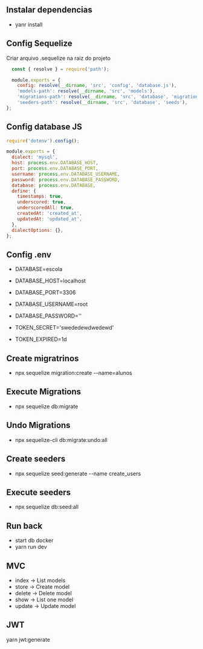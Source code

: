 ## Instalar dependencias
- yanr install

## Config  Sequelize
Criar arquivo .sequelize na raiz do projeto

```javascript
  const { resolve } = require('path');

  module.exports = {
    config: resolve(__dirname, 'src', 'config', 'database.js'),
    'models-path': resolve(__dirname, 'src', 'models'),
    'migrations-path': resolve(__dirname, 'src', 'database', 'migrations'),
    'seeders-path': resolve(__dirname, 'src', 'database', 'seeds'),
};
```
## Config  database JS

```javascript
require('dotenv').config();

module.exports = {
  dialect: 'mysql',
  host: process.env.DATABASE_HOST,
  port: process.env.DATABASE_PORT,
  username: process.env.DATABASE_USERNAME,
  password: process.env.DATABASE_PASSWORD,
  database: process.env.DATABASE,
  define: {
    timestamps: true,
    underscored: true,
    underscoredAll: true,
    createdAt: 'created_at',
    updatedAt: 'updated_at',
  },
  dialectOptions: {},
};
```

## Config .env

- DATABASE=escola
- DATABASE_HOST=localhost
- DATABASE_PORT=3306
- DATABASE_USERNAME=root
- DATABASE_PASSWORD=''

- TOKEN_SECRET='swededewdwedewd'
- TOKEN_EXPIRED=1d



## Create migratrinos
- npx sequelize migration:create --name=alunos

## Execute Migrations
- npx sequelize db:migrate

## Undo Migrations
- npx sequelize-cli db:migrate:undo:all

## Create seeders
- npx sequelize seed:generate --name create_users

## Execute seeders
- npx sequelize db:seed:all

## Run back
- start db docker
- yarn run dev

## MVC
- index   -> List models
- store   -> Create model
- delete  -> Delete model
- show    -> List one model
- update  -> Update model

## JWT

yarn jwt:generate


